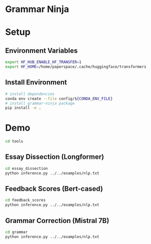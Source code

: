 # Grammar Ninja

# Setup

## Environment Variables

```bash
export HF_HUB_ENABLE_HF_TRANSFER=1
export HF_HOME=/home/paperspace/.cache/huggingface/transformers
```

## Install Environment

```bash
# install dependencies
conda env create --file config/${CONDA_ENV_FILE}
# install grammar-ninja package
pip install -e .
```

# Demo

```bash
cd tools
```

## Essay Dissection (Longformer)

```bash
cd essay_dissection
python inference.py ../../examples/nlp.txt
```

## Feedback Scores (Bert-cased)

```bash
cd feedback_scores
python inference.py ../../examples/nlp.txt
```

## Grammar Correction (Mistral 7B)

```bash
cd grammar
python inference.py ../../examples/nlp.txt
```